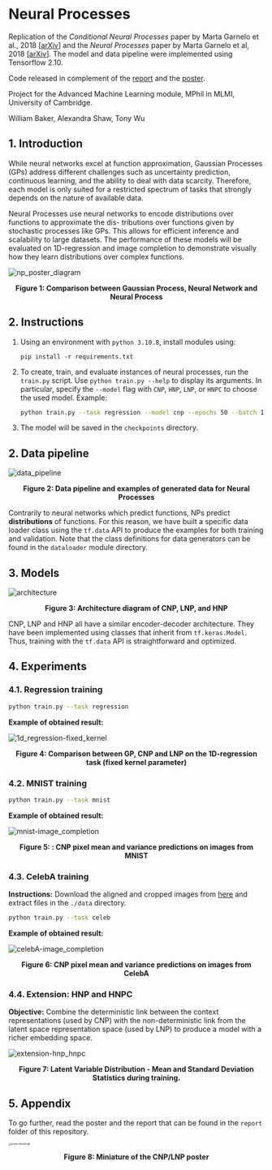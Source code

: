 # Neural Processes
Replication of the *Conditional Neural Processes* paper by Marta Garnelo et al., 2018 [[arXiv](https://arxiv.org/abs/1807.01613)] and the *Neural Processes* paper by Marta Garnelo et al, 2018 [[arXiv](https://arxiv.org/abs/1807.01622)]. The model and data pipeline were implemented using Tensorflow 2.10.

Code released in complement of the [report](https://github.com/tonywu71/conditional-neural-processes/blob/b90eb9ecf18cebaa7bcae8dcbf0bc573f987b112/report/MLMI4_CNP_LNP_report.pdf) and the [poster](https://github.com/tonywu71/conditional-neural-processes/blob/b90eb9ecf18cebaa7bcae8dcbf0bc573f987b112/report/MLMI4_CNP_LNP_poster.pdf).



Project for the Advanced Machine Learning module, MPhil in MLMI, University of Cambridge.

William Baker, Alexandra Shaw, Tony Wu



## 1. Introduction

While neural networks excel at function approximation, Gaussian Processes (GPs) address different challenges such as uncertainty prediction, continuous learning, and the ability to deal with data scarcity. Therefore, each model is only suited for a restricted spectrum of tasks that strongly depends on the nature of available data.

Neural Processes use neural networks to encode distributions over functions to approximate the dis- tributions over functions given by stochastic processes like GPs. This allows for efficient inference and scalability to large datasets. The performance of these models will be evaluated on 1D-regression and image completion to demonstrate visually how they learn distributions over complex functions.



![np_poster_diagram](figs/1-introduction/np_poster_diagram.png)

<p align = "center"> <b>Figure 1: Comparison between Gaussian Process, Neural Network and Neural Process</b></p>



## 2. Instructions

1. Using an environment with `python 3.10.8`, install modules using:

   ```
   pip install -r requirements.txt
   ```

2. To create, train, and evaluate instances of neural processes, run the `train.py` script. Use `python train.py --help` to display its arguments. In particular, specify the `--model` flag with `CNP`, `HNP`, `LNP`, or `HNPC` to choose the used model. Example:

   ```bash
   python train.py --task regression --model cnp --epochs 50 --batch 128
   ```

3. The model will be saved in the `checkpoints` directory.



## 2. Data pipeline

![data_pipeline](figs/2-data_pipeline/data_pipeline.png)

<p align = "center"> <b>Figure 2: Data pipeline and examples of generated data for Neural Processes</b></p>

Contrarily to neural networks which predict functions, NPs predict **distributions** of functions. For this reason, we have built a specific data loader class using the `tf.data` API to produce the examples for both training and validation. Note that the class definitions for data generators can be found in the `dataloader` module directory.



## 3. Models

![architecture](figs/3-models/architecture.png)

<p align = "center"> <b>Figure 3: Architecture diagram of CNP, LNP, and HNP</b></p>

CNP, LNP and HNP all have a similar encoder-decoder architecture. They have been implemented using classes that inherit from `tf.keras.Model`. Thus, training with the `tf.data` API is straightforward and optimized.



## 4. Experiments

### 4.1. Regression training

```bash
python train.py --task regression
```

**Example of obtained result:**

![1d_regression-fixed_kernel](figs/4-experiments/1d_regression-fixed_kernel.jpeg)

<p align = "center"> <b>Figure 4: Comparison between GP, CNP and LNP on the 1D-regression task (fixed kernel parameter)</b></p>



### 4.2. MNIST training

```bash
python train.py --task mnist
```

**Example of obtained result:**

![mnist-image_completion](figs/4-experiments/mnist-image_completion.png)

<p align = "center"> <b>Figure 5: : CNP pixel mean and variance predictions on images from MNIST</b></p>



### 4.3. CelebA training

**Instructions:** Download the aligned and cropped images from [here](https://mmlab.ie.cuhk.edu.hk/projects/CelebA.html) and extract files in the  `./data` directory.

```bash
python train.py --task celeb
```

**Example of obtained result:**

![celebA-image_completion](figs/4-experiments/celebA-image_completion.jpg)

<p align = "center"> <b>Figure 6: CNP pixel mean and variance predictions on images from CelebA</b></p>



### 4.4. Extension: HNP and HNPC

**Objective:** Combine the deterministic link between the context representations (used by CNP) with the non-deterministic link from the latent space representation space (used by LNP) to produce a model with a richer embedding space.

![extension-hnp_hnpc](figs/4-experiments/extension-hnp_hnpc.png)

<p align = "center"> <b>Figure 7: Latent Variable Distribution - Mean and Standard Deviation Statistics during training.</b></p>



## 5. Appendix

To go further, read the poster and the report that can be found in the `report` folder of this repository.

<img src="report/poster-thumbnail.jpg" alt="poster-thumbnail" style="zoom: 33%;" />

<p align = "center"> <b>Figure 8: Miniature of the CNP/LNP poster</b></p>
